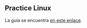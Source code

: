 ## Practice Linux

La guía se encuentra [en este enlace](https://github.com/alvarolinarescabre/cice-linux/wiki).
